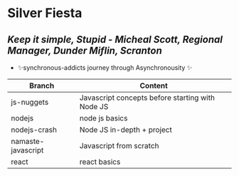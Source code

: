 # Silver Fiesta
## _Keep it simple, Stupid - Micheal Scott, Regional Manager, Dunder Miflin, Scranton_

- ✨synchronous-addicts journey through Asynchronousity ✨


| Branch | Content |
| ------ | ------ |
| js-nuggets | Javascript concepts before starting with Node JS |
| nodejs | node js basics |
| nodejs-crash | Node JS in-depth + project |
| namaste-javascript | Javascript from scratch |
| react | react basics |
